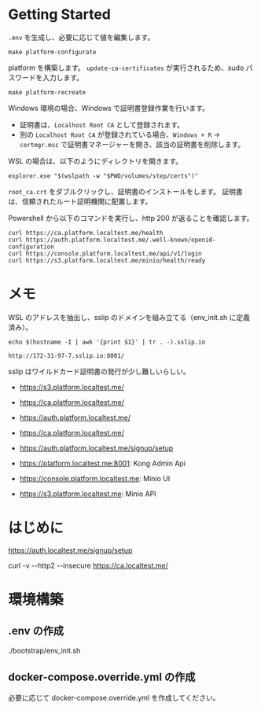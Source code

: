 # Getting Started

`.env` を生成し、必要に応じて値を編集します。

```
make platform-configurate
```

platform を構築します。
`update-ca-certificates` が実行されるため、sudo パスワードを入力します。

```
make platform-recreate
```

Windows 環境の場合、Windows で証明書登録作業を行います。

* 証明書は、`Localhost Root CA` として登録されます。
* 別の `Localhost Root CA` が登録されている場合、`Windows + R` -> `certmgr.msc` で証明書マネージャーを開き、該当の証明書を削除します。


WSL の場合は、以下のようにディレクトリを開きます。

```
explorer.exe "$(wslpath -w "$PWD/volumes/step/certs")"
```

`root_ca.crt` をダブルクリックし、証明書のインストールをします。
証明書は、信頼されたルート証明機関に配置します。


Powershell から以下のコマンドを実行し、http 200 が返ることを確認します。

```
curl https://ca.platform.localtest.me/health
curl https://auth.platform.localtest.me/.well-known/openid-configuration 
curl https://console.platform.localtest.me/api/v1/login
curl https://s3.platform.localtest.me/minio/health/ready
```


# メモ

WSL のアドレスを抽出し、sslip のドメインを組み立てる（env_init.sh に定義済み）。

```
echo $(hostname -I | awk '{print $1}' | tr . -).sslip.io
```

```
http://172-31-97-7.sslip.io:8001/
```

sslip はワイルドカード証明書の発行が少し難しいらしい。



* https://s3.platform.localtest.me/
* https://ca.platform.localtest.me/
* https://auth.platform.localtest.me/

* https://ca.platform.localtest.me/
* https://auth.platform.localtest.me/signup/setup
* https://platform.localtest.me:8001: Kong Admin Api
* https://console.platform.localtest.me: Minio UI
* https://s3.platform.localtest.me: Minio API

# はじめに

https://auth.localtest.me/signup/setup


curl -v --http2 --insecure https://ca.localtest.me/



# 環境構築

## .env の作成

./bootstrap/env_init.sh

## docker-compose.override.yml の作成

必要に応じて docker-compose.override.yml を作成してください。
